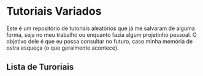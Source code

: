# Tutoriais Variados

Este é um repositório de tutoriais aleatórios que já me salvaram de alguma forma, seja no meu trabalho ou enquanto fazia algum projetinho pessoal. O objetivo dele é que eu possa consultar no futuro, caso minha memória de ostra esqueça (o que geralmente acontece).

## Lista de Turoriais

